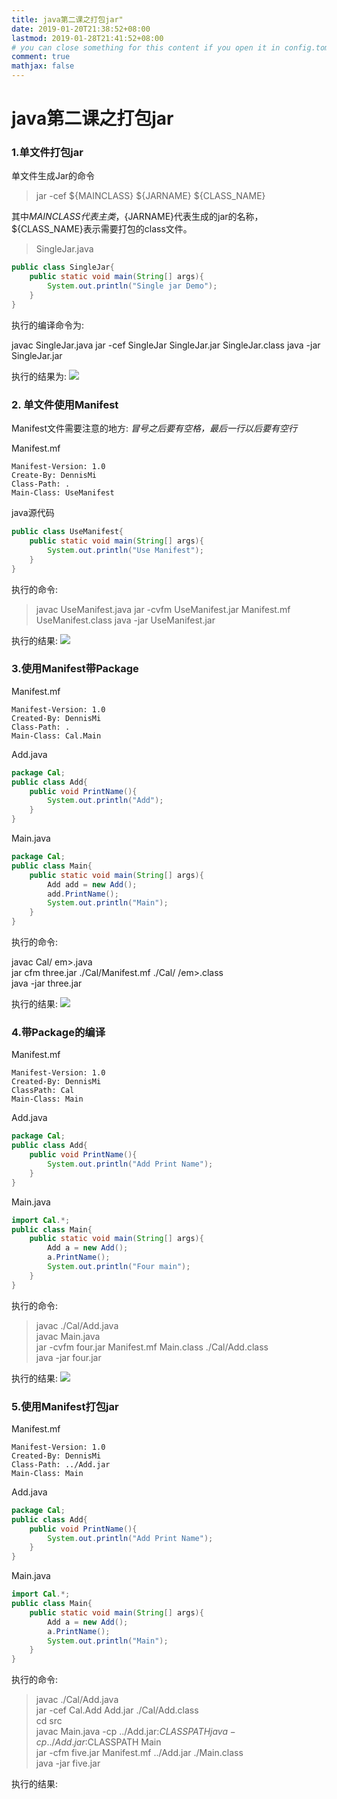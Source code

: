 ```yaml
---
title: java第二课之打包jar"
date: 2019-01-20T21:38:52+08:00
lastmod: 2019-01-28T21:41:52+08:00
# you can close something for this content if you open it in config.toml.
comment: true
mathjax: false
---
```


# java第二课之打包jar

### 1.单文件打包jar

单文件生成Jar的命令


>  jar -cef ${MAINCLASS} ${JARNAME} ${CLASS_NAME}


其中${MAINCLASS}代表主类，${JARNAME}代表生成的jar的名称，${CLASS_NAME}表示需要打包的class文件。


>  SingleJar.java


```java 
public class SingleJar{
    public static void main(String[] args){
        System.out.println("Single jar Demo");
    }
}
```

执行的编译命令为:

>
  javac SingleJar.java
  jar -cef SingleJar SingleJar.jar SingleJar.class
  java -jar SingleJar.jar
>

执行的结果为:
![](https://www.dennisthink.com/wp-content/uploads/2019/01/one_singleJar.png)

### 2. 单文件使用Manifest

Manifest文件需要注意的地方:
*冒号之后要有空格，最后一行以后要有空行*

Manifest.mf

```
Manifest-Version: 1.0
Create-By: DennisMi
Class-Path: .
Main-Class: UseManifest

```

java源代码

```java 
public class UseManifest{
    public static void main(String[] args){
        System.out.println("Use Manifest");
    }
}
```

执行的命令:


>  javac UseManifest.java
  jar -cvfm UseManifest.jar    Manifest.mf UseManifest.class
  java -jar UseManifest.jar


执行的结果:
![](https://www.dennisthink.com/wp-content/uploads/2019/01/use_manifest.png)

### 3.使用Manifest带Package

Manifest.mf

```
Manifest-Version: 1.0
Created-By: DennisMi
Class-Path: .
Main-Class: Cal.Main

```

Add.java

```java 
package Cal;
public class Add{
    public void PrintName(){
        System.out.println("Add");
    }
}
```

Main.java

```java 
package Cal;
public class Main{
    public static void main(String[] args){
        Add add = new Add();
        add.PrintName();
        System.out.println("Main");
    }
}
```

执行的命令:

>
  javac Cal/ em>.java            
  jar cfm three.jar ./Cal/Manifest.mf ./Cal/ /em>.class            
  java -jar three.jar


执行的结果:
![](https://www.dennisthink.com/wp-content/uploads/2019/01/three_use_manifest.png)

### 4.带Package的编译

Manifest.mf

```
Manifest-Version: 1.0
Created-By: DennisMi
ClassPath: Cal
Main-Class: Main

```

Add.java

```java 
package Cal;
public class Add{
    public void PrintName(){
        System.out.println("Add Print Name");
    }
}
```

Main.java

```java 
import Cal.*;
public class Main{
    public static void main(String[] args){
        Add a = new Add();
        a.PrintName();
        System.out.println("Four main");
    }
}
```

执行的命令:

> javac ./Cal/Add.java             
  javac Main.java                    
  jar -cvfm four.jar Manifest.mf Main.class ./Cal/Add.class                
  java -jar four.jar                 

执行的结果:
![](https://www.dennisthink.com/wp-content/uploads/2019/01/four_result.png)

### 5.使用Manifest打包jar

Manifest.mf

```
Manifest-Version: 1.0
Created-By: DennisMi
Class-Path: ../Add.jar
Main-Class: Main

```

Add.java

```java 
package Cal;
public class Add{
    public void PrintName(){
        System.out.println("Add Print Name");
    }
}
```

Main.java

```java
import Cal.*;
public class Main{
    public static void main(String[] args){
        Add a = new Add();
        a.PrintName();
        System.out.println("Main");
    }
}
```

执行的命令:

> javac ./Cal/Add.java            
  jar -cef Cal.Add Add.jar  ./Cal/Add.class            
  cd src            
  javac Main.java -cp ../Add.jar:$CLASSPATH            
  java -cp ../Add.jar:$CLASSPATH Main      
  jar -cfm five.jar Manifest.mf  ../Add.jar ./Main.class            
  java -jar five.jar

执行的结果: